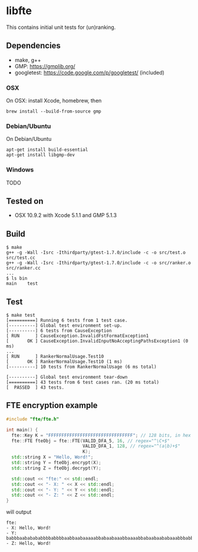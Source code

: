 libfte
======

This contains initial unit tests for (un)ranking.

Dependencies
------------

* make, g++
* GMP: https://gmplib.org/
* googletest: https://code.google.com/p/googletest/ (included)

### OSX

On OSX: install Xcode, homebrew, then

```
brew install --build-from-source gmp
```

### Debian/Ubuntu

On Debian/Ubuntu

```
apt-get install build-essential
apt-get install libgmp-dev
```

### Windows

TODO

Tested on
---------

* OSX 10.9.2 with Xcode 5.1.1 and GMP 5.1.3

Build
-----

```
$ make
g++ -g -Wall -Isrc -Ithirdparty/gtest-1.7.0/include -c -o src/test.o src/test.cc
g++ -g -Wall -Isrc -Ithirdparty/gtest-1.7.0/include -c -o src/ranker.o src/ranker.cc
...
$ ls bin
main	test
```

Test
----

```
$ make test
[==========] Running 6 tests from 1 test case.
[----------] Global test environment set-up.
[----------] 6 tests from CauseException
[ RUN      ] CauseException.InvalidFstFormatException1
[       OK ] CauseException.InvalidInputNoAcceptingPathsException1 (0 ms)
...
[ RUN      ] RankerNormalUsage.Test10
[       OK ] RankerNormalUsage.Test10 (1 ms)
[----------] 10 tests from RankerNormalUsage (6 ms total)

[----------] Global test environment tear-down
[==========] 43 tests from 6 test cases ran. (20 ms total)
[  PASSED  ] 43 tests.
```

FTE encryption example
----------------------

```c++
#include "fte/fte.h"

int main() {
  fte::Key K = "FFFFFFFFFFFFFFFFFFFFFFFFFFFFFFFF"; // 128 bits, in hex
  fte::FTE fteObj = fte::FTE(VALID_DFA_5, 16, // regex="^\C+$"
                             VALID_DFA_1, 128, // regex="^(a|b)+$"
                             K);
  std::string X = "Hello, Word!";
  std::string Y = fteObj.encrypt(X);
  std::string Z = fteObj.decrypt(Y);

  std::cout << "fte:" << std::endl;
  std::cout << "- X: " << X << std::endl;
  std::cout << "- Y: " << Y << std::endl;
  std::cout << "- Z: " << Z << std::endl;
}
```

will output

```
fte:
- X: Hello, Word!
- Y: babbbaababababbbbabbbbaabbaabaaaaabbabaabaaabbaaaabbabaabaababaaabbbabbbaabababaaabbaabababbbbbbaabbbaaaaaaabbbbbabaabbbaaaabab
- Z: Hello, Word!
```
